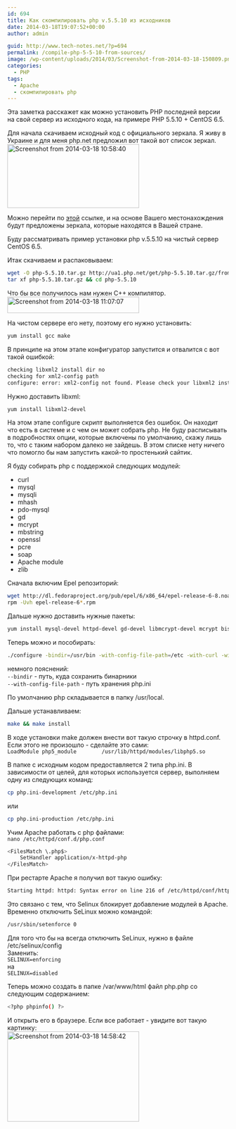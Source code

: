 ```yaml
---
id: 694
title: Как скомпилировать php v.5.5.10 из исходников
date: 2014-03-18T19:07:52+00:00
author: admin

guid: http://www.tech-notes.net/?p=694
permalink: /compile-php-5-5-10-from-sources/
image: /wp-content/uploads/2014/03/Screenshot-from-2014-03-18-150809.png
categories:
  - PHP
tags:
  - Apache
  - скомпилировать php
---
```

Эта заметка расскажет как можно установить PHP последней версии на свой сервер из исходного кода, на примере PHP 5.5.10 + CentOS 6.5.

Для начала скачиваем исходный код с официального зеркала. Я живу в Украине и для меня php.net предложил вот такой вот список зеркал.  
[<img src="/wp-content/uploads/2014/03/Screenshot-from-2014-03-18-105840-300x145.png" alt="Screenshot from 2014-03-18 10:58:40" width="300" height="145" class="aligncenter size-medium wp-image-697" srcset="/wp-content/uploads/2014/03/Screenshot-from-2014-03-18-105840-300x145.png 300w, /wp-content/uploads/2014/03/Screenshot-from-2014-03-18-105840.png 379w" sizes="(max-width: 300px) 100vw, 300px" />](/wp-content/uploads/2014/03/Screenshot-from-2014-03-18-105840.png)

Можно перейти по [этой](http://ua1.php.net/get/php-5.5.10.tar.gz/from/a/mirror) ссылке, и на основе Вашего местонахождения будут предложены зеркала, которые находятся в Вашей стране.

Буду рассматривать пример установки php v.5.5.10 на чистый сервер CentOS 6.5.

Итак скачиваем и распаковываем:

```bash
wget -O php-5.5.10.tar.gz http://ua1.php.net/get/php-5.5.10.tar.gz/from/this/mirror  
tar xf php-5.5.10.tar.gz && cd php-5.5.10
```

Что бы все получилось нам нужен C++ компилятор.  
[<img src="/wp-content/uploads/2014/03/Screenshot-from-2014-03-18-110707-300x37.png" alt="Screenshot from 2014-03-18 11:07:07" width="300" height="37" class="aligncenter size-medium wp-image-698" srcset="/wp-content/uploads/2014/03/Screenshot-from-2014-03-18-110707-300x37.png 300w, /wp-content/uploads/2014/03/Screenshot-from-2014-03-18-110707.png 553w" sizes="(max-width: 300px) 100vw, 300px" />](/wp-content/uploads/2014/03/Screenshot-from-2014-03-18-110707.png)

На чистом сервере его нету, поэтому его нужно установить:

```bash
yum install gcc make
```

В принципе на этом этапе конфигуратор запустится и отвалится с вот такой ошибкой:

```bash
checking libxml2 install dir no  
checking for xml2-config path  
configure: error: xml2-config not found. Please check your libxml2 installation.
```

Нужно доставить libxml:

```bash
yum install libxml2-devel
```

На этом этапе configure скрипт выполняется без ошибок. Он находит что есть в системе и с чем он может собрать php. Не буду расписывать в подробностях опции, которые включены по умолчанию, скажу лишь то, что с таким набором далеко не зайдешь. В этом списке нету ничего что помогло бы нам запустить какой-то простенький сайтик.

<center>
  <div id="gads">
  </div>
</center>

Я буду собирать php c поддержкой следующих модулей:

  * curl
  * mysql
  * mysqli
  * mhash
  * pdo-mysql
  * gd
  * mcrypt
  * mbstring
  * openssl
  * pcre
  * soap
  * Apache module
  * zlib

Сначала включим Epel репозиторий:

```bash
wget http://dl.fedoraproject.org/pub/epel/6/x86_64/epel-release-6-8.noarch.rpm  
rpm -Uvh epel-release-6*.rpm
```

Дальше нужно доставить нужные пакеты:

```bash
yum install mysql-devel httpd-devel gd-devel libmcrypt-devel mcrypt bison-devel mhash-devel libcurl-devel
```

Теперь можно и пособирать:

```bash
./configure -bindir=/usr/bin -with-config-file-path=/etc -with-curl -with-mhash -with-mysql -with-mysqli -with-gd -with-pdo-mysql -with-mcrypt -enable-mbstring -with-openssl -with-pcre-regex -enable-soap -with-apxs2 -with-zlib
```

немного пояснений:  
`--bindir` - путь, куда сохранить бинарники  
`--with-config-file-path` - путь хранения php.ini

По умолчанию php складывается в папку /usr/local.

Дальше устанавливаем:

```bash
make && make install
```

В ходе установки make должен внести вот такую строчку в httpd.conf. Если этого не произошло - сделайте это сами:  
`LoadModule php5_module        /usr/lib/httpd/modules/libphp5.so`

<center>
  <div id="gads">
  </div>
</center>

В папке с исходным кодом предоставляется 2 типа php.ini. В зависимости от целей, для которых используется сервер, выполняем одну из следующих команд:

```bash
cp php.ini-development /etc/php.ini
```

или

```bash
cp php.ini-production /etc/php.ini
```

Учим Apache работать с php файлами:  
`nano /etc/httpd/conf.d/php.conf`

```bash
<FilesMatch \.php$>  
	SetHandler application/x-httpd-php  
</FilesMatch>
```

При рестарте Apache я получил вот такую ошибку:

```bash
Starting httpd: httpd: Syntax error on line 216 of /etc/httpd/conf/httpd.conf: Cannot load /usr/lib/httpd/modules/libphp5.so into server: /usr/lib/httpd/modules/libphp5.so: cannot restore segment prot after reloc: Permission denied
```

Это связано с тем, что Selinux блокирует добавление модулей в Apache. Временно отключить SeLinux можно командой:

```bash
/usr/sbin/setenforce 0
```

Для того что бы на всегда отключить SeLinux, нужно в файле /etc/selinux/config  
Заменить:  
`SELINUX=enforcing`  
на  
`SELINUX=disabled`

Теперь можно создать в папке /var/www/html файл php.php со следующим содержанием:

```bash
<?php phpinfo() ?>
```


И открыть его в браузере. Если все работает - увидите вот такую картинку:  
[<img src="/wp-content/uploads/2014/03/Screenshot-from-2014-03-18-145842-300x205.png" alt="Screenshot from 2014-03-18 14:58:42" width="300" height="205" class="aligncenter size-medium wp-image-699" srcset="/wp-content/uploads/2014/03/Screenshot-from-2014-03-18-145842-300x205.png 300w, /wp-content/uploads/2014/03/Screenshot-from-2014-03-18-145842-660x451.png 660w, /wp-content/uploads/2014/03/Screenshot-from-2014-03-18-145842.png 878w" sizes="(max-width: 300px) 100vw, 300px" />](/wp-content/uploads/2014/03/Screenshot-from-2014-03-18-145842.png)

